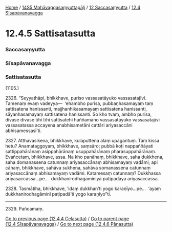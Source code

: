 
[Home](/) / [14S5 Mahāvaggasaṃyuttapāḷi](../../../14S5.md) / [12 Saccasaṃyutta](../../12.md) / [12.4 Sīsapāvanavagga](../12.4.md)

# 12.4.5 Sattisatasutta

### Saccasaṃyutta

### Sīsapāvanavagga

### Sattisatasutta

(1105.)

2326\. “Seyyathāpi, bhikkhave, puriso vassasatāyuko vassasatajīvī. Tamenaṃ evaṃ vadeyya—  ‘ehambho purisa, pubbaṇhasamayaṃ taṃ sattisatena hanissanti, majjhanhikasamayaṃ sattisatena hanissanti, sāyanhasamayaṃ sattisatena hanissanti. So kho tvaṃ, ambho purisa, divase divase tīhi tīhi sattisatehi haññamāno vassasatāyuko vassasatajīvī vassasatassa accayena anabhisametāni cattāri ariyasaccāni abhisamessasī’ti.

2327\. Atthavasikena, bhikkhave, kulaputtena alaṃ upagantuṃ. Taṃ kissa hetu? Anamataggoyaṃ, bhikkhave, saṃsāro; pubbā koṭi nappaññāyati sattippahārānaṃ asippahārānaṃ usuppahārānaṃ pharasuppahārānaṃ. Evañcetaṃ, bhikkhave, assa. Na kho panāhaṃ, bhikkhave, saha dukkhena, saha domanassena catunnaṃ ariyasaccānaṃ abhisamayaṃ vadāmi; api cāhaṃ, bhikkhave, sahāva sukhena, sahāva somanassena catunnaṃ ariyasaccānaṃ abhisamayaṃ vadāmi. Katamesaṃ catunnaṃ? Dukkhassa ariyasaccassa…pe…  dukkhanirodhagāminiyā paṭipadāya ariyasaccassa.

2328\. Tasmātiha, bhikkhave, ‘idaṃ dukkhan’ti yogo karaṇīyo…pe…  ‘ayaṃ dukkhanirodhagāminī paṭipadā’ti yogo karaṇīyo”ti.

---

2329\. Pañcamaṃ.



[Go to previous page (12.4.4 Celasutta)](12.4.4.md) / [Go to parent page (12.4 Sīsapāvanavagga)](../12.4.md) / [Go to next page (12.4.6 Pāṇasutta)](12.4.6.md)


